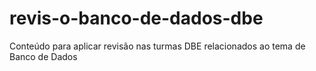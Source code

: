 # revis-o-banco-de-dados-dbe
Conteúdo para aplicar revisão nas turmas DBE relacionados ao tema de Banco de Dados
